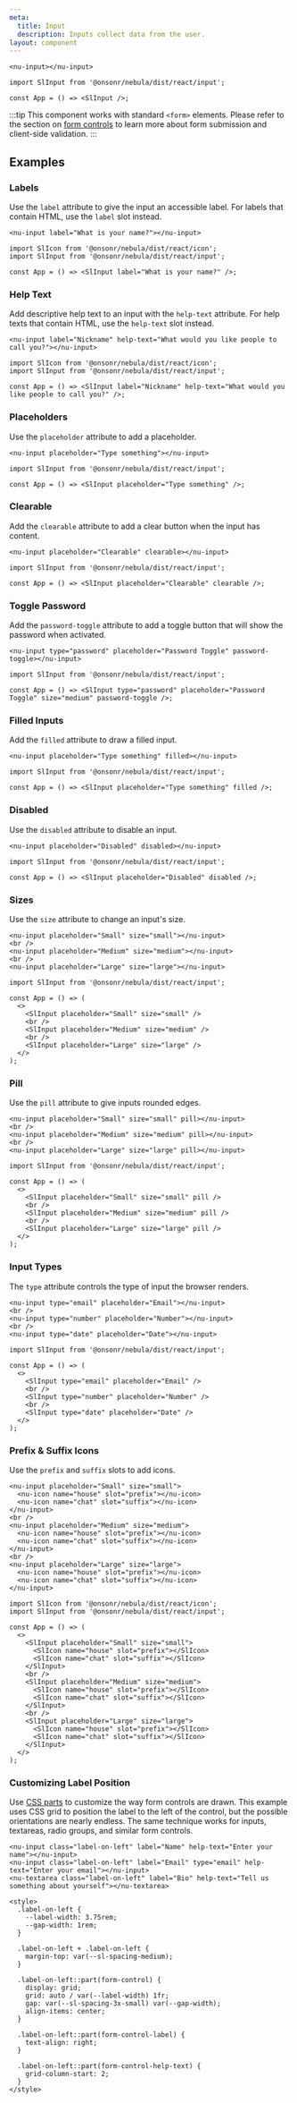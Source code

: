 ```yaml
---
meta:
  title: Input
  description: Inputs collect data from the user.
layout: component
---
```


```html:preview
<nu-input></nu-input>
```

```jsx:react
import SlInput from '@onsonr/nebula/dist/react/input';

const App = () => <SlInput />;
```

:::tip
This component works with standard `<form>` elements. Please refer to the section on [form controls](/getting-started/form-controls) to learn more about form submission and client-side validation.
:::

## Examples

### Labels

Use the `label` attribute to give the input an accessible label. For labels that contain HTML, use the `label` slot instead.

```html:preview
<nu-input label="What is your name?"></nu-input>
```

```jsx:react
import SlIcon from '@onsonr/nebula/dist/react/icon';
import SlInput from '@onsonr/nebula/dist/react/input';

const App = () => <SlInput label="What is your name?" />;
```

### Help Text

Add descriptive help text to an input with the `help-text` attribute. For help texts that contain HTML, use the `help-text` slot instead.

```html:preview
<nu-input label="Nickname" help-text="What would you like people to call you?"></nu-input>
```

```jsx:react
import SlIcon from '@onsonr/nebula/dist/react/icon';
import SlInput from '@onsonr/nebula/dist/react/input';

const App = () => <SlInput label="Nickname" help-text="What would you like people to call you?" />;
```

### Placeholders

Use the `placeholder` attribute to add a placeholder.

```html:preview
<nu-input placeholder="Type something"></nu-input>
```

```jsx:react
import SlInput from '@onsonr/nebula/dist/react/input';

const App = () => <SlInput placeholder="Type something" />;
```

### Clearable

Add the `clearable` attribute to add a clear button when the input has content.

```html:preview
<nu-input placeholder="Clearable" clearable></nu-input>
```

```jsx:react
import SlInput from '@onsonr/nebula/dist/react/input';

const App = () => <SlInput placeholder="Clearable" clearable />;
```

### Toggle Password

Add the `password-toggle` attribute to add a toggle button that will show the password when activated.

```html:preview
<nu-input type="password" placeholder="Password Toggle" password-toggle></nu-input>
```

```jsx:react
import SlInput from '@onsonr/nebula/dist/react/input';

const App = () => <SlInput type="password" placeholder="Password Toggle" size="medium" password-toggle />;
```

### Filled Inputs

Add the `filled` attribute to draw a filled input.

```html:preview
<nu-input placeholder="Type something" filled></nu-input>
```

```jsx:react
import SlInput from '@onsonr/nebula/dist/react/input';

const App = () => <SlInput placeholder="Type something" filled />;
```

### Disabled

Use the `disabled` attribute to disable an input.

```html:preview
<nu-input placeholder="Disabled" disabled></nu-input>
```

```jsx:react
import SlInput from '@onsonr/nebula/dist/react/input';

const App = () => <SlInput placeholder="Disabled" disabled />;
```

### Sizes

Use the `size` attribute to change an input's size.

```html:preview
<nu-input placeholder="Small" size="small"></nu-input>
<br />
<nu-input placeholder="Medium" size="medium"></nu-input>
<br />
<nu-input placeholder="Large" size="large"></nu-input>
```

```jsx:react
import SlInput from '@onsonr/nebula/dist/react/input';

const App = () => (
  <>
    <SlInput placeholder="Small" size="small" />
    <br />
    <SlInput placeholder="Medium" size="medium" />
    <br />
    <SlInput placeholder="Large" size="large" />
  </>
);
```

### Pill

Use the `pill` attribute to give inputs rounded edges.

```html:preview
<nu-input placeholder="Small" size="small" pill></nu-input>
<br />
<nu-input placeholder="Medium" size="medium" pill></nu-input>
<br />
<nu-input placeholder="Large" size="large" pill></nu-input>
```

```jsx:react
import SlInput from '@onsonr/nebula/dist/react/input';

const App = () => (
  <>
    <SlInput placeholder="Small" size="small" pill />
    <br />
    <SlInput placeholder="Medium" size="medium" pill />
    <br />
    <SlInput placeholder="Large" size="large" pill />
  </>
);
```

### Input Types

The `type` attribute controls the type of input the browser renders.

```html:preview
<nu-input type="email" placeholder="Email"></nu-input>
<br />
<nu-input type="number" placeholder="Number"></nu-input>
<br />
<nu-input type="date" placeholder="Date"></nu-input>
```

```jsx:react
import SlInput from '@onsonr/nebula/dist/react/input';

const App = () => (
  <>
    <SlInput type="email" placeholder="Email" />
    <br />
    <SlInput type="number" placeholder="Number" />
    <br />
    <SlInput type="date" placeholder="Date" />
  </>
);
```

### Prefix & Suffix Icons

Use the `prefix` and `suffix` slots to add icons.

```html:preview
<nu-input placeholder="Small" size="small">
  <nu-icon name="house" slot="prefix"></nu-icon>
  <nu-icon name="chat" slot="suffix"></nu-icon>
</nu-input>
<br />
<nu-input placeholder="Medium" size="medium">
  <nu-icon name="house" slot="prefix"></nu-icon>
  <nu-icon name="chat" slot="suffix"></nu-icon>
</nu-input>
<br />
<nu-input placeholder="Large" size="large">
  <nu-icon name="house" slot="prefix"></nu-icon>
  <nu-icon name="chat" slot="suffix"></nu-icon>
</nu-input>
```

```jsx:react
import SlIcon from '@onsonr/nebula/dist/react/icon';
import SlInput from '@onsonr/nebula/dist/react/input';

const App = () => (
  <>
    <SlInput placeholder="Small" size="small">
      <SlIcon name="house" slot="prefix"></SlIcon>
      <SlIcon name="chat" slot="suffix"></SlIcon>
    </SlInput>
    <br />
    <SlInput placeholder="Medium" size="medium">
      <SlIcon name="house" slot="prefix"></SlIcon>
      <SlIcon name="chat" slot="suffix"></SlIcon>
    </SlInput>
    <br />
    <SlInput placeholder="Large" size="large">
      <SlIcon name="house" slot="prefix"></SlIcon>
      <SlIcon name="chat" slot="suffix"></SlIcon>
    </SlInput>
  </>
);
```

### Customizing Label Position

Use [CSS parts](#css-parts) to customize the way form controls are drawn. This example uses CSS grid to position the label to the left of the control, but the possible orientations are nearly endless. The same technique works for inputs, textareas, radio groups, and similar form controls.

```html:preview
<nu-input class="label-on-left" label="Name" help-text="Enter your name"></nu-input>
<nu-input class="label-on-left" label="Email" type="email" help-text="Enter your email"></nu-input>
<nu-textarea class="label-on-left" label="Bio" help-text="Tell us something about yourself"></nu-textarea>

<style>
  .label-on-left {
    --label-width: 3.75rem;
    --gap-width: 1rem;
  }

  .label-on-left + .label-on-left {
    margin-top: var(--sl-spacing-medium);
  }

  .label-on-left::part(form-control) {
    display: grid;
    grid: auto / var(--label-width) 1fr;
    gap: var(--sl-spacing-3x-small) var(--gap-width);
    align-items: center;
  }

  .label-on-left::part(form-control-label) {
    text-align: right;
  }

  .label-on-left::part(form-control-help-text) {
    grid-column-start: 2;
  }
</style>
```
